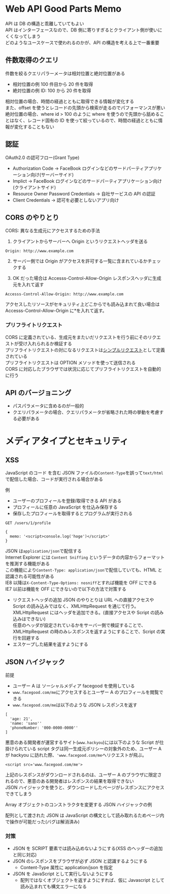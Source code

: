 # Web API Good Parts Memo

API は DB の構造と乖離していてもよい  
API はインターフェースなので、DB 側に寄りすぎるとクライアント側が使いにくくなってしまう  
どのようなユースケースで使われるのかが、API の構造を考える上で一番重要

## 件数取得のクエリ

件数を絞るクエリパラーメータは相対位置と絶対位置がある

- 相対位置の例 100 件目から 20 件を取得
- 絶対位置の例 ID: 100 から 20 件を取得

相対位置の場合、時間の経過とともに取得できる情報が変化する  
また、offset を使うとレコードの先頭から検索が走るのでパフォーマンスが悪い  
絶対位置の場合、where id > 100 のように where を使うので先頭から舐めることはなく、レコード固有の ID を使って絞っているので、時間の経過とともに情報が変化することもない

## 認証

OAuth2.0 の認可フロー(Grant Type)

- Authorization Code -> FaceBook ログインなどのサードパーティアプリケーション向け(サーバーサイド)
- Implict -> FaceBook ログインなどのサードパーティアプリケーション向け(クライアントサイド)
- Resource Owner Password Credentials -> 自社サービスの API の認証
- Client Credentials -> 認可を必要としないアプリ向け

## CORS のやりとり

CORS: 異なる生成元にアクセスするための手法

1. クライアントからサーバーへ Origin というリクエストヘッダを送る

```
Origin: http://www.example.com
```

2. サーバー側では Origin がアクセスを許可する一覧に含まれているかチェックする

3. OK だった場合は Accesss-Control-Allow-Origin レスポンスヘッダに生成元を入れて返す

```
Accesss-Control-Allow-Origin: http://www.example.com
```

アクセスしたリソースがセキュリティ上どこからでも読み込まれて良い場合は Accesss-Control-Allow-Origin に\*を入れて返す。

### プリフライトリクエスト

CORS に定義されている、生成元をまたいだリクエストを行う前にそのリクエストが受け入れられるか検証する  
プリフライトリクエストの対になるリクエストは[シンプルリクエスト](https://developer.mozilla.org/ja/docs/Web/HTTP/CORS#%E5%8D%98%E7%B4%94%E3%83%AA%E3%82%AF%E3%82%A8%E3%82%B9%E3%83%88)として定義されている  
プリフライトリクエストは OPTION メソッドを使って送信される  
CORS に対応したブラウザでは状況に応じてプリフライトリクエストを自動的に行う

## API のバージョニング

- パスパラメータに含めるのが一般的
- クエリパラメータの場合、クエリパラメータが省略された時の挙動を考慮する必要がある

# メディアタイプとセキュリティ

## XSS

JavaScript のコード を含む JSON ファイルの`Content-Type`を誤って`text/html`で配信した場合、コードが実行される場合がある

例

- ユーザーのプロフィールを登録/取得できる API がある
- プロフィールに任意の JavaScript を仕込み保存する
- 保存したプロフィールを取得するとプログラムが実行される

```
GET /users/1/profile

{
  memo: '<script>console.log('hoge')</script>'
}
```

JSON は`application/json`で配信する  
Internet Explorer には `Content Sniffing` というデータの内容からフォーマットを推測する機能がある  
この機能により`Content-Type: application/json`で配信していても、HTML と認識される可能性がある  
IE8 以降は`X-Content-Type-Options: nosniff`とすれば機能を OFF にできる  
IE7 以前は機能を OFF にできないので以下の方法で対策する

- リクエストヘッダの追加
  JSON のやりとりは URL への直接アクセスや Script の読み込みではなく、XMLHttpRequest を通じて行う。XMLHttpRequest にはヘッダを追加できる。(直接アクセスや Script の読み込みはできない)  
  任意のヘッダが設定されているかをサーバー側で検証することで、XMLHttpRequest の時のみレスポンスを返すようにすることで、Script の実行を回避する
- エスケープした結果を返すようにする

## JSON ハイジャック

前提

- ユーザー A は ソーシャルメディア facegood を使用している
- `www.facegood.com/me`にアクセスするとユーザー A のプロフィールを閲覧できる
- `www.facegood.com/me`は以下のような JSON レスポンスを返す

```
[
  'age: 21',
  'name: 'sano''
  'phoneNumber: '000-0000-0000''
]
```

悪意のある開発者が運営するサイト(`www.hackyou`)には以下のような Script が仕掛けられている
script タグは同一生成元ポリシーの対象外のため、ユーザー A が hackyou に訪れた際、`'www.facegood.com/me`へリクエストが飛ぶ。

```
<script src='www.facegood.com/me'>
```

上記のレスポンスがダウンロードされるのは、ユーザー A のブラウザに限定されるので、悪意のある開発者はレスポンスの結果を取得できない  
JSON ハイジャックを使うと、ダウンロードしたページがレスポンスにアクセスできてしまう

Array オブジェクトのコンストラクタを変更する JSON ハイジャックの例

配列として渡された JSON は JavaScript の構文として読み取れるためページ内で操作が可能だった(バグは解消済み)

### 対策

- JSON を SCRIPT 要素では読み込めないようにする(XSS のヘッダーの追加と同じ対応)
- JSON のレスポンスをブラウザが必ず JSON と認識するようにする
  - Content-Type 属性に application/json を指定
- JSON を JavaScript として実行しないようにする
  - 配列ではなくオブジェクトを返すようにすれば、仮に Javascript として読み込まれても構文エラーになる
